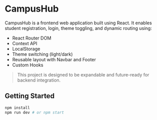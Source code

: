 # CampusHub

CampusHub is a frontend web application built using React. It enables student registration, login, theme toggling, and dynamic routing using:

- React Router DOM
- Context API
- LocalStorage
- Theme switching (light/dark)
- Reusable layout with Navbar and Footer
- Custom Hooks

> This project is designed to be expandable and future-ready for backend integration.

## Getting Started

```bash
npm install
npm run dev # or npm start
```

